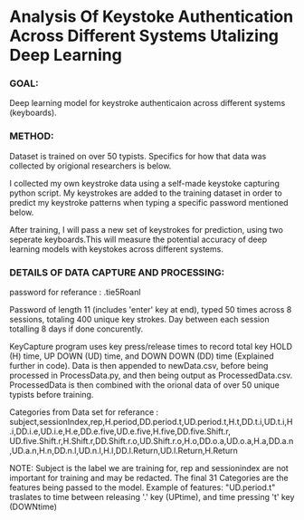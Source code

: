
# Analysis Of Keystoke Authentication Across Different Systems Utalizing Deep Learning 

### GOAL:
Deep learning model for keystroke authenticaion across different systems (keyboards).

### METHOD:
Dataset is trained on over 50 typists. Specifics for how that data was collected by origional researchers is below. 

I collected my own keystroke data using a self-made keystoke capturing python script. My keystrokes are added to the training dataset in order to predict 
my keystroke patterns when typing a specific password mentioned below.

After training, I will pass a new set of keystrokes for prediction, using two seperate keyboards.This will measure the potential accuracy of deep learning models
with keystokes across different systems. 

### DETAILS OF DATA CAPTURE AND PROCESSING:

password for referance :  .tie5Roanl

Password of length 11 (includes 'enter' key at end), typed 50 times across 8 sessions, totaling 400 unique key strokes.
Day between each session totalling 8 days if done concurently.

KeyCapture program uses key press/release times to record total key HOLD (H) time, UP DOWN (UD) time, and DOWN DOWN (DD) time (Explained further in code).
Data is then appended to newData.csv, before being processed in ProcessData.py, and then being output as ProcessedData.csv. 
ProcessedData is then combined with the orional data of over 50 unique typists before training. 

Categories from Data set for referance : 
subject,sessionIndex,rep,H.period,DD.period.t,UD.period.t,H.t,DD.t.i,UD.t.i,H.i,DD.i.e,UD.i.e,H.e,DD.e.five,UD.e.five,H.five,DD.five.Shift.r,
UD.five.Shift.r,H.Shift.r,DD.Shift.r.o,UD.Shift.r.o,H.o,DD.o.a,UD.o.a,H.a,DD.a.n,UD.a.n,H.n,DD.n.l,UD.n.l,H.l,DD.l.Return,UD.l.Return,H.Return

NOTE: Subject is the label we are training for, rep and sessionindex are not important for training and may be redacted.
      The final 31 Categories are the features being passed to the model. 
      Example of features: "UD.period.t" traslates to time between releasing '.' key (UPtime), and time pressing 't' key (DOWNtime)

